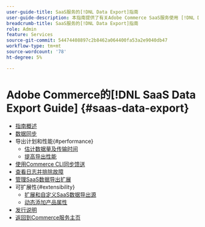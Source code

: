 ```yaml
---
user-guide-title: SaaS服务的[!DNL Data Export]指南
user-guide-description: 本指南提供了有关Adobe Commerce SaaS服务使用 [!DNL Data Export] 扩展的详细信息。
breadcrumb-title: SaaS服务的[!DNL Data Export]指南
role: Admin
feature: Services
source-git-commit: 54474408897c2b8462a064400fa53a2e9040db47
workflow-type: tm+mt
source-wordcount: '78'
ht-degree: 5%

---
```


# Adobe Commerce的[!DNL SaaS Data Export Guide] {#saas-data-export}

- [指南概述](overview.md)
- [数据同步](data-synchronization.md)
- 导出计划和性能{#performance}
   - [估计数据量及传输时间](estimate-data-volume-sync-time.md)
   - [提高导出性能](customize-export-processing.md)
- [使用Commerce CLI同步馈送](data-export-cli-commands.md)
- [查看日志并排除故障](troubleshooting-logging.md)
- [管理SaaS数据导出扩展](manage-extension.md)
- 可扩展性{#extensibility}
   - [扩展和自定义SaaS数据导出源](extensibility-and-customizations.md)
   - [动态添加产品属性](add-attribute-dynamically.md)
- [发行说明](release-notes.md)
- [返回到Commerce服务主页](https://experienceleague.adobe.com/docs/commerce/user-guides/home.html?lang=zh-Hans)
